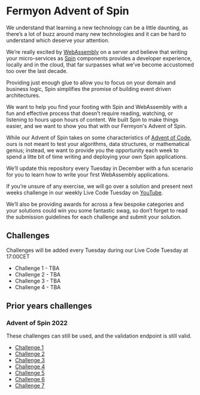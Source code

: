 # Fermyon Advent of Spin

We understand that learning a new technology can be a little daunting, as there’s a lot of buzz around many new technologies and it can be hard to understand which deserve your attention.

We’re really excited by [WebAssembly](https://webassembly.org/) on a server and believe that writing your micro-services as [Spin](https://github.com/fermyon/spin) components provides a developer experience, locally and in the cloud, that far surpasses what we’ve become accustomed too over the last decade.

Providing just enough glue to allow you to focus on your domain and business logic, Spin simplifies the promise of building event driven architectures.

We want to help you find your footing with Spin and WebAssembly with a fun and effective process that doesn’t require reading, watching, or listening to hours upon hours of content. We built Spin to make things easier, and we want to show you that with our Fermyon's Advent of Spin.

While our Advent of Spin takes on some characteristics of [Advent of Code](https://adventofcode.com/), ours is not meant to test your algorithms, data structures, or mathematical genius; instead, we want to provide you the opportunity each week to spend a litte bit of time writing and deploying your own Spin applications.

We’ll update this repository every Tuesday in December with a fun scenario for you to learn how to write your first WebAssembly applications.

If you’re unsure of any exercise, we will go over a solution and present next weeks challenge in our weekly Live Code Tuesday on [YouTube](https://youtube.com/@FermyonTech).

We’ll also be providing awards for across a few bespoke categories and your solutions could win you some fantastic swag, so don’t forget to read the submission guidelines for each challenge and submit your solution.

## Challenges

Challenges will be added every Tuesday during our Live Code Tuesday at 17:00CET 

- Challenge 1 - TBA
- Challenge 2 - TBA
- Challenge 3 - TBA
- Challenge 4 - TBA

## Prior years challenges

### Advent of Spin 2022

These challenges can still be used, and the validation endpoint is still valid.

- [Challenge 1](./2022/CHALLENGE-1/README.md)
- [Challenge 2](./2022/CHALLENGE-2/README.md)
- [Challenge 3](./2022/CHALLENGE-3/README.md)
- [Challenge 4](./2022/CHALLENGE-4/README.md)
- [Challenge 5](./2022/CHALLENGE-5/README.md)
- [Challenge 6](./2022/CHALLENGE-6/README.md)
- [Challenge 7](./2022/CHALLENGE-7/README.md)

